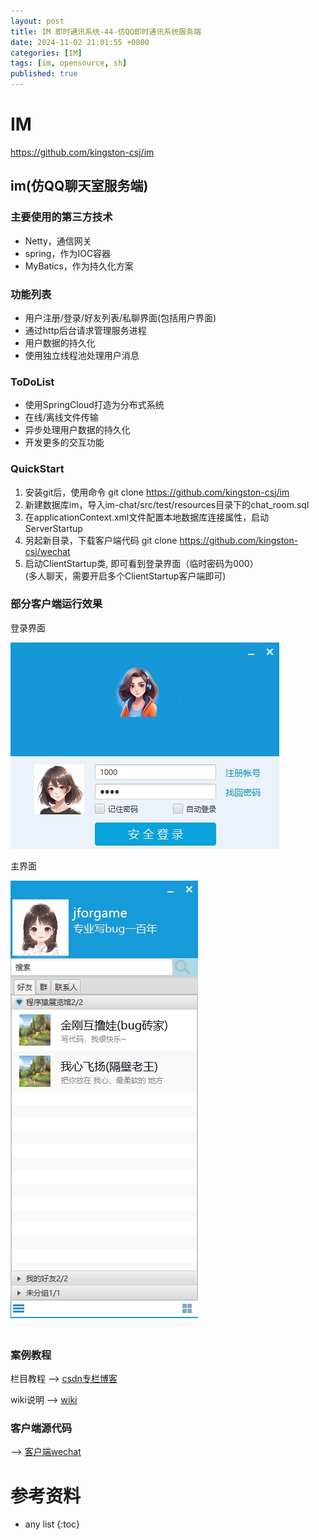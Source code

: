 ```yaml
---
layout: post
title: IM 即时通讯系统-44-仿QQ即时通讯系统服务端
date: 2024-11-02 21:01:55 +0800
categories: [IM]
tags: [im, opensource, sh]
published: true
---
```



# IM

https://github.com/kingston-csj/im

## im(仿QQ聊天室服务端)
### 主要使用的第三方技术  
*  Netty，通信网关  
*  spring，作为IOC容器  
*  MyBatics，作为持久化方案  

### 功能列表  
*  用户注册/登录/好友列表/私聊界面(包括用户界面)  
*  通过http后台请求管理服务进程  
*  用户数据的持久化  
*  使用独立线程池处理用户消息 　

### ToDoList  
*  使用SpringCloud打造为分布式系统   
*  在线/离线文件传输   
*  异步处理用户数据的持久化  
*  开发更多的交互功能        

### QuickStart  
1. 安装git后，使用命令 git clone https://github.com/kingston-csj/im 
2. 新建数据库im，导入im-chat/src/test/resources目录下的chat_room.sql   
3. 在applicationContext.xml文件配置本地数据库连接属性，启动ServerStartup
4. 另起新目录，下载客户端代码 git clone https://github.com/kingston-csj/wechat
5. 启动ClientStartup类, 即可看到登录界面（临时密码为000）  
   (多人聊天，需要开启多个ClientStartup客户端即可)

### 部分客户端运行效果

登录界面  

![登录界面](https://github.com/kingston-csj/im/raw/master/screenshots/login.png)  

主界面  

![主界面](https://github.com/kingston-csj/im/raw/master/screenshots/main.png)  
　　
### 案例教程 

栏目教程 --> [csdn专栏博客](https://blog.csdn.net/littleschemer/article/category/9269527)  

wiki说明 --> [wiki](https://github.com/kingston-csj/im/wiki)
 
### 客户端源代码  

--> [客户端wechat](https://github.com/kingston-csj/wechat)

# 参考资料

* any list
{:toc}